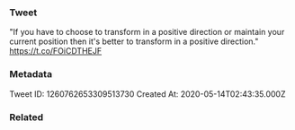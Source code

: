 ### Tweet
"If you have to choose to transform in a positive direction or maintain your current position then it's better to transform in a positive direction." https://t.co/FOiCDTHEJF

### Metadata
Tweet ID: 1260762653309513730
Created At: 2020-05-14T02:43:35.000Z

### Related

